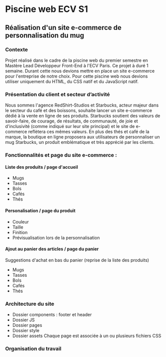# Piscine web ECV S1
## Réalisation d'un site e-commerce de personnalisation du mug

### Contexte
Projet réalisé dans le cadre de la piscine web du premier semestre en Mastère Lead Développeur Front-End à l'ECV Paris. Ce projet à duré 1 semaine. Durant cette nous devions mettre en place un site e-commerce pour l'entreprise de notre choix. Pour cette piscine web nous devions utiliser uniquement du HTML, du CSS natif et du JavaScript natif. 

### Présentation du client et secteur d’activité
Nous sommes l'agence RedShirt-Studios et Starbucks, acteur majeur dans le secteur du café et des boissons, souhaite lancer un site e-commerce dédié à la vente en ligne de ses produits. Starbucks soutient des valeurs de savoir-faire, de courage, de résultats, de communauté, de joie et d'inclusivité (comme indiqué sur leur site principal) et le site de e-commerce reflètera ces mêmes valeurs. En plus des thés et café de la marque, la boutique en ligne proposera aux utilisateurs de personnaliser un mug Starbucks, un produit emblématique et très apprécié par les clients.

### Fonctionnalités et page du site e-commerce :
#### Liste des produits / page d'accueil
- Mugs
- Tasses
- Bols
- Cafés
- Thés

#### Personalisation / page du produit
- Couleur
- Taille
- Finition
- Prévisualisation lors de la personnalisation

#### Ajout au panier des articles / page du panier
Suggestions d'achat en bas du panier (reprise de la liste des produits)
- Mugs
- Tasses
- Bols
- Cafés
- Thés

### Architecture du site
- Dossier components : footer et header
- Dossier JS
- Dossier pages
- Dossier style
- Dossier assets
Chaque page est associée à un ou plusieurs fichiers CSS

### Organisation du travail


